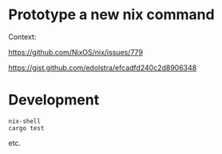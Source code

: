 # Prototype a new nix command

Context:

https://github.com/NixOS/nix/issues/779

https://gist.github.com/edolstra/efcadfd240c2d8906348


# Development

```
nix-shell
cargo test
```

etc.
